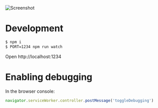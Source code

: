 ![Screenshot](https://raw.github.com/frosas/lag/master/screenshot.png)

# Development

```bash
$ npm i
$ PORT=1234 npm run watch
```

Open http://localhost:1234

# Enabling debugging

In the browser console:

```js
navigator.serviceWorker.controller.postMessage('toggleDebugging')
```